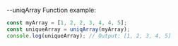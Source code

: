 --uniqArray Function example:

```javascript
const myArray = [1, 2, 2, 3, 4, 4, 5];
const uniqueArray = uniqArray(myArray);
console.log(uniqueArray); // Output: [1, 2, 3, 4, 5]
```
